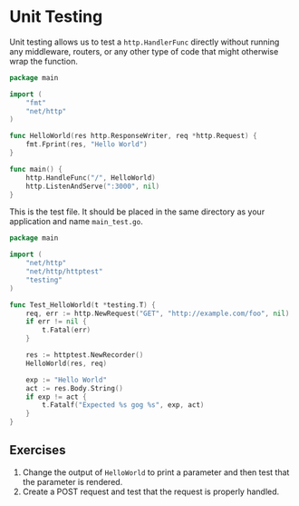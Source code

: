 # Unit Testing

Unit testing allows us to test a `http.HandlerFunc` directly without
running any middleware, routers, or any other type of code that might
otherwise wrap the function.

```go
package main

import (
	"fmt"
	"net/http"
)

func HelloWorld(res http.ResponseWriter, req *http.Request) {
	fmt.Fprint(res, "Hello World")
}

func main() {
	http.HandleFunc("/", HelloWorld)
	http.ListenAndServe(":3000", nil)
}
```

This is the test file. It should be placed in the same directory as
your application and name `main_test.go`.

```go
package main

import (
	"net/http"
	"net/http/httptest"
	"testing"
)

func Test_HelloWorld(t *testing.T) {
	req, err := http.NewRequest("GET", "http://example.com/foo", nil)
	if err != nil {
		t.Fatal(err)
	}

	res := httptest.NewRecorder()
	HelloWorld(res, req)

	exp := "Hello World"
	act := res.Body.String()
	if exp != act {
		t.Fatalf("Expected %s gog %s", exp, act)
	}
}
```

## Exercises
1. Change the output of `HelloWorld` to print a parameter and then test that the parameter is rendered.
2. Create a POST request and test that the request is properly handled.

